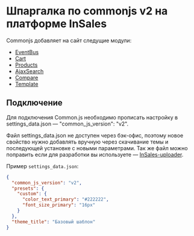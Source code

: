 # Шпаргалка по commonjs v2 на платформе InSales

Commonjs добавляет на сайт следущие модули:

* [EventBus](https://github.com/liquid-hub/insales-common-js-v2-api/blob/master/EventBus.md)
* [Cart](https://github.com/liquid-hub/insales-common-js-v2-api/blob/master/Cart.md)
* [Products](https://github.com/liquid-hub/insales-common-js-v2-api/blob/master/Products.md)
* [AjaxSearch](https://github.com/liquid-hub/insales-common-js-v2-api/blob/master/AjaxSearch.md)
* [Compare](https://github.com/liquid-hub/insales-common-js-v2-api/blob/master/Compare.md)
* [Template](https://github.com/liquid-hub/insales-common-js-v2-api/blob/master/Template.md)


## Подключение

Для подключения Common.js необходимо прописать настройку в settings_data.json — "common_js_version": "v2".

Файл settings_data.json не доступен через бэк-офис, поэтому новое свойство нужно добавлять вручную через скачивание темы и последующей установке с новыми параметрами. Так же файл можно поправить если для разработки вы используете — [InSales-uploader](https://insales.github.io/insales-uploader/).

Пример `settings_data.json`:
```json
{
  "common_js_version": "v2",
  "presets": {
    "custom": {
      "color_text_primary": "#222222",
      "font_size_primary": "16px"
    }
  },
  "theme_title": "Базовый шаблон"
}
```
